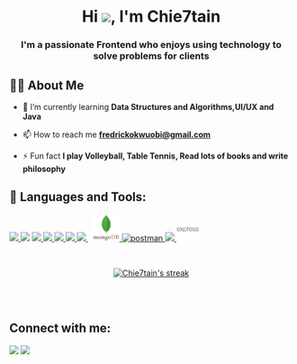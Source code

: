 <!-- image of coder -->

<!-- <a href="#"><img width="100%" height="auto" src="https://i.imgur.com/iXuL1HG.png" height="175px"/></a> -->

<h1 align="center">Hi <img src="https://raw.githubusercontent.com/MartinHeinz/MartinHeinz/master/wave.gif" width="30px">, I'm Chie7tain</h1>
<h3 align="center">I'm a passionate Frontend who enjoys using technology to solve problems for clients</h3>

## 🙋‍♂️ About Me

- 🌱 I’m currently learning **Data Structures and Algorithms,UI/UX and Java**

<!-- 👨‍💻 a few tinkerings are available at **[My Portfolio](https://chie7tain.netlify.app/)** -->

- 📫 How to reach me **fredrickokwuobi@gmail.com**

- ⚡ Fun fact **I play Volleyball, Table Tennis, Read lots of books and write philosophy**

## 🚀 Languages and Tools:

<p align="left">
    <!-- <a href="https://www.java.com" target="_blank"> <img src="https://img.icons8.com/color/48/000000/java-coffee-cup-logo.png"/> </a> -->
    <!-- <a href="https://www.python.org" target="_blank"> <img src="https://img.icons8.com/color/48/000000/python.png"/> </a> -->
    <!-- <a href="https://spring.io/projects/spring-boot" target="_blank"> <img src="https://img.icons8.com/color/48/000000/spring-logo.png"/> </a> -->
    <!-- <a style="padding-right:8px;" href="https://www.mysql.com/" target="_blank"> <img src="https://img.icons8.com/fluent/50/000000/mysql-logo.png"/> </a> -->
    <!-- <a href="https://firebase.google.com/" target="_blank"> <img src="https://img.icons8.com/color/48/000000/firebase.png"/> </a> -->
    <!-- <a href="https://www.jenkins.io" target="_blank"> <img src="https://www.vectorlogo.zone/logos/jenkins/jenkins-icon.svg" alt="jenkins" width="48" height="48"/> </a> -->
     <!-- <a href="https://hub.docker.com/"><img src="https://img.icons8.com/fluency/48/000000/docker.png"/> </a> -->
    <a href="https://reactjs.org/" target="_blank"> <img src="https://img.icons8.com/color/48/000000/react-native.png"/> </a>
    <a href="https://"><img src="https://img.icons8.com/color/48/000000/typescript.png"/></a>
    <a href="https://developer.mozilla.org/en-US/docs/Web/JavaScript" target="_blank"> <img src="https://img.icons8.com/color/48/000000/javascript.png"/> </a>
    <a href="https://www.w3.org/html/" target="_blank"> <img src="https://img.icons8.com/color/48/000000/html-5.png"/> </a>
    <a href="https://www.w3schools.com/css/" target="_blank"> <img src="https://img.icons8.com/color/48/000000/css3.png"/> </a>
    <a href="https://getbootstrap.com" target="_blank"> <img src="https://img.icons8.com/color/48/000000/bootstrap.png"/> </a>
    <a style="padding-right:8px;" href="https://nodejs.org" target="_blank"> <img src="https://img.icons8.com/color/48/000000/nodejs.png"/> </a>
    <a href="https://www.mongodb.com/" target="_blank"> <img src="https://raw.githubusercontent.com/devicons/devicon/master/icons/mongodb/mongodb-original-wordmark.svg" alt="mongodb" width="48" height="48"/> </a>
    <a href="https://postman.com" target="_blank"> <img src="https://www.vectorlogo.zone/logos/getpostman/getpostman-icon.svg" alt="postman" width="45" height="45"/> </a>
    <a href="https://git-scm.com/" target="_blank"> <img src="https://img.icons8.com/color/48/000000/git.png"/> </a>
    <!-- <a href="https://redux.js.org" target="_blank"> <img src="https://img.icons8.com/color/48/000000/redux.png"/> </a> -->
    <!-- <a href="https://www.gnu.org/software/bash/manual/bash.html" target="_blank"> <img src="https://img.icons8.com/color/48/000000/linux--v2.png"/></a> -->
    <a href="https://expressjs.com" target="_blank"> <img src="https://raw.githubusercontent.com/devicons/devicon/master/icons/express/express-original-wordmark.svg" alt="express" width="40" height="40"/> </a>
</p>

<!-- [![React Badge](https://img.shields.io/badge/-React-61DBFB?style=for-the-badge&labelColor=black&logo=react&logoColor=61DBFB)](#)  [![Javascript Badge](https://img.shields.io/badge/-Javascript-F0DB4F?style=for-the-badge&labelColor=black&logo=javascript&logoColor=F0DB4F)](#) [![Typescript Badge](https://img.shields.io/badge/-Typescript-007acc?style=for-the-badge&labelColor=black&logo=typescript&logoColor=007acc)](#) [![Nodejs Badge](https://img.shields.io/badge/-Nodejs-3C873A?style=for-the-badge&labelColor=black&logo=node.js&logoColor=3C873A)](#) [![GraphQL Badge](https://img.shields.io/badge/-GraphQl-e535ab?style=for-the-badge&labelColor=black&logo=node.js&logoColor=e535ab)](#) -->
<br/>

<p align="center">
    <a href="https://github.com/chie7tain/github-readme-streak-stats">
        <img title="🔥 Get streak stats for your profile at git.io/streak-stats" alt="Chie7tain's streak" src="https://github-readme-streak-stats.herokuapp.com/?user=chie7tain&theme=black-ice&hide_border=true&stroke=0000&background=060A0CD0"/>
    </a>
</p>

<!-- ## 📊 My Github Stats -->

<!--   <br/>
    <a href="https://github.com/chie7tain/github-readme-stats"><img alt="Subham Raoniar's Github Stats" src="https://github-readme-stats.vercel.app/api?username=chie7tain&show_icons=true&count_private=true&theme=react&hide_border=true&bg_color=0D1117" /></a>
  <a href="https://github.com/chie7tain/github-readme-stats"><img alt="Chie7tain's Top Languages" src="https://github-readme-stats.vercel.app/api/top-langs/?username=chie7tain&langs_count=8&count_private=true&layout=compact&theme=react&hide_border=true&bg_color=0D1117" /></a>
  <br/>
  <b>Note:</b> Top languages is only a metric of the languages my public code consists of and doesn't reflect experience or skill level.

<br/>
<br/> -->

<!-- <a href="https://github.com/chie7tain/github-readme-activity-graph"><img alt="Subham Raoniar's Activity Graph" src="https://activity-graph.herokuapp.com/graph?username=chie7tain&bg_color=0D1117&color=5BCDEC&line=5BCDEC&point=FFFFFF&hide_border=true" /></a> -->

<br/>
<br/>

## Connect with me:

<p align="left">

<a href = "https://www.linkedin.com/in/chie7tain/"><img src="https://img.icons8.com/fluent/48/000000/linkedin.png"/></a>
<a href = "https://twitter.com/ol7mpian"><img src="https://img.icons8.com/fluent/48/000000/twitter.png"/></a>

<!-- <a href = "https://www.instagram.com/subhamraoniar/"><img src="https://img.icons8.com/fluent/48/000000/instagram-new.png"/></a> -->
<!-- <a href = "https://www.youtube.com/channel/UC-NXT1lYAOPa3lrgWXqvuHA"><img src="https://img.icons8.com/color/48/000000/youtube-play.png"/></a> -->

</p>

<!-- ## ❤ Views and Followers

<a href="https://github.com/Meghna-DAS/github-profile-views-counter">
    <img src="https://komarev.com/ghpvc/?username=chie7tain">
</a>
<a href="https://github.com/chie7tain?tab=followers"><img src="https://img.shields.io/github/followers/chie7tain?label=Followers&style=social" alt="GitHub Badge"></a> -->
